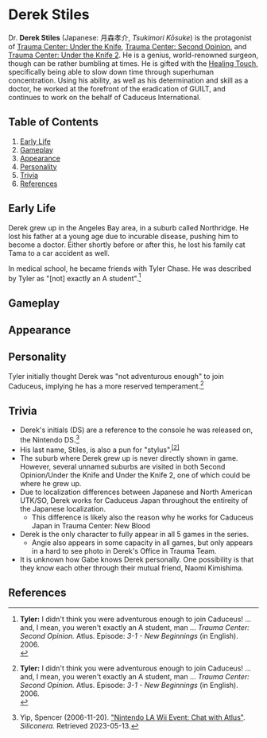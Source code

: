 # Derek Stiles

Dr. **Derek Stiles** (Japanese: 月森孝介, *Tsukimori Kōsuke*) is the protagonist of [Trauma Center: Under the Knife](../../utk/utk.md), [Trauma Center: Second Opinion](../so.md), and [Trauma Center: Under the Knife 2](../../utk2/utk2.md). He is a genius, world-renowned surgeon, though can be rather bumbling at times. He is gifted with the [Healing Touch](../../general/ht.md), specifically being able to slow down time through superhuman concentration. Using his ability, as well as his determination and skill as a doctor, he worked at the forefront of the eradication of GUILT, and continues to work on the behalf of Caduceus International.

## Table of Contents
1. [Early Life](#Early_Life)
2. [Gameplay](#Gameplay)
3. [Appearance](#Appearance)
4. [Personality](#Personality)
5. [Trivia](#Trivia)
6. [References](#References)

## <a id="Early_Life"></a>Early Life
Derek grew up in the Angeles Bay area, in a suburb called Northridge. He lost his father at a young age due to incurable disease, pushing him to become a doctor. Either shortly before or after this, he lost his family cat Tama to a car accident as well.

In medical school, he became friends with Tyler Chase. He was described by Tyler as "[not] exactly an A student".[^1]

## <a id="Gameplay"></a>Gameplay

## <a id="Appearance"></a>Appearance 

## <a id="Personality"></a>Personality

Tyler initially thought Derek was "not adventurous enough" to join Caduceus, implying he has a more reserved temperament.[^1]

## <a id="Trivia"></a>Trivia

* Derek's initials (DS) are a reference to the console he was released on, the Nintendo DS.[^2]
* His last name, Stiles, is also a pun for "stylus".<sup><a id="cite_ref_2.2"></a>[[2]](#cite_note-2)</sup>
* The suburb where Derek grew up is never directly shown in game. However, several unnamed suburbs are visited in both Second Opinion/Under the Knife and Under the Knife 2, one of which could be where he grew up.
* Due to localization differences between Japanese and North American UTK/SO, Derek works for Caduceus Japan throughout the entireity of the Japanese localization.
	* This difference is likely also the reason why he works for Caduceus Japan in Trauma Center: New Blood
* Derek is the only character to fully appear in all 5 games in the series.
	* Angie also appears in some capacity in all games, but only appears in a hard to see photo in Derek's Office in Trauma Team.
* It is unknown how Gabe knows Derek personally. One possibility is that they know each other through their mutual friend, Naomi Kimishima.

## <a id="References"></a>References
[^1]: **Tyler:** I didn't think you were adventurous enough to join Caduceus! ... and, I mean, you weren't exactly an A student, man ... 
*Trauma Center: Second Opinion.* Atlus. Episode: *3-1 - New Beginnings* (in English). 2006. <br>
[^2]: Yip, Spencer (2006-11-20). ["Nintendo LA Wii Event: Chat with Atlus"](https://www.siliconera.com/nintendo-la-wii-event-chat-with-atlus/). *Siliconera.* Retrieved 2023-05-13.
